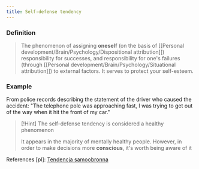 ```yaml
---
title: Self-defense tendency
---
```


### Definition
>The phenomenon of assigning **oneself** (on the basis of [[Personal development/Brain/Psychology/Dispositional attribution]]) responsibility for successes, and responsibility for one's failures (through [[Personal development/Brain/Psychology/Situational attribution]]) to external factors. It serves to protect your self-esteem. 

### Example 
From police records describing the statement of the driver who caused the accident: "The telephone pole was approaching fast, I was trying to get out of the way when it hit the front of my car." 

>[!Hint] The self-defense tendency is considered a healthy phenomenon
>
> It appears in the majority of mentally healthy people. However, in order to make decisions more **conscious**, it's worth being aware of it

References [pl]: [Tendencja samoobronna](https://pl.wikipedia.org/wiki/Tendencja_samoobronna)